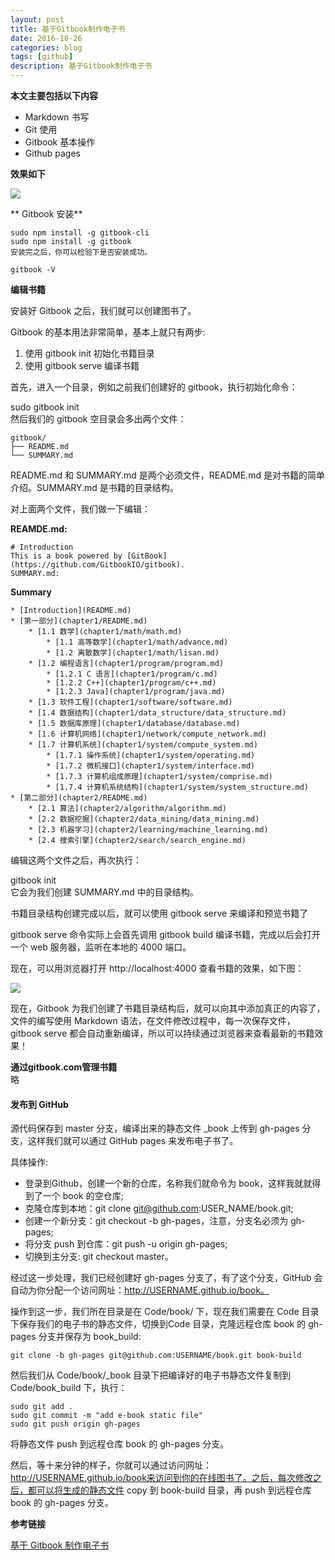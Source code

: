 ```yaml
---
layout: post
title: 基于Gitbook制作电子书
date: 2016-10-26
categories: blog
tags: [github]
description: 基于Gitbook制作电子书
---
```



**本文主要包括以下内容**         

- Markdown 书写
- Git 使用
- Gitbook 基本操作
- Github pages


**效果如下**      

![](https://dn-anything-about-doc.qbox.me/document-uid53532labid2137timestamp1474437087328.png/wm)


** Gitbook 安装**

```
sudo npm install -g gitbook-cli
sudo npm install -g gitbook
安装完之后，你可以检验下是否安装成功。

gitbook -V
```

**编辑书籍** 

安装好 Gitbook 之后，我们就可以创建图书了。

Gitbook 的基本用法非常简单，基本上就只有两步:

1. 使用 gitbook init 初始化书籍目录        
2. 使用 gitbook serve 编译书籍      

首先，进入一个目录，例如之前我们创建好的 gitbook，执行初始化命令：

sudo gitbook init       
然后我们的 gitbook 空目录会多出两个文件：

```
gitbook/
├── README.md
└── SUMMARY.md
```

README.md 和 SUMMARY.md 是两个必须文件，README.md 是对书籍的简单介绍。SUMMARY.md 是书籍的目录结构。

对上面两个文件，我们做一下编辑：

**REAMDE.md:**

```
# Introduction
This is a book powered by [GitBook](https://github.com/GitbookIO/gitbook).
SUMMARY.md:
```

**Summary**

```
* [Introduction](README.md)
* [第一部分](chapter1/README.md)
    * [1.1 数学](chapter1/math/math.md)
        * [1.1 高等数学](chapter1/math/advance.md)
        * [1.2 离散数学](chapter1/math/lisan.md)
    * [1.2 编程语言](chapter1/program/program.md)
        * [1.2.1 C 语言](chapter1/program/c.md)
        * [1.2.2 C++](chapter1/program/c++.md)
        * [1.2.3 Java](chapter1/program/java.md)
    * [1.3 软件工程](chapter1/software/software.md)
    * [1.4 数据结构](chapter1/data_structure/data_structure.md)
    * [1.5 数据库原理](chapter1/database/database.md)
    * [1.6 计算机网络](chapter1/network/compute_network.md)
    * [1.7 计算机系统](chapter1/system/compute_system.md)
        * [1.7.1 操作系统](chapter1/system/operating.md)
        * [1.7.2 微机接口](chapter1/system/interface.md)
        * [1.7.3 计算机组成原理](chapter1/system/comprise.md)
        * [1.7.4 计算机系统结构](chapter1/system/system_structure.md)
* [第二部分](chapter2/README.md)
    * [2.1 算法](chapter2/algorithm/algorithm.md)
    * [2.2 数据挖掘](chapter2/data_mining/data_mining.md)
    * [2.3 机器学习](chapter2/learning/machine_learning.md)
    * [2.4 搜索引擎](chapter2/search/search_engine.md)
```

编辑这两个文件之后，再次执行：

gitbook init       
它会为我们创建 SUMMARY.md 中的目录结构。  

书籍目录结构创建完成以后，就可以使用 gitbook serve 来编译和预览书籍了

gitbook serve 命令实际上会首先调用 gitbook build 编译书籍，完成以后会打开一个 web 服务器，监听在本地的 4000 端口。

现在，可以用浏览器打开 http://localhost:4000 查看书籍的效果，如下图：


![](https://dn-anything-about-doc.qbox.me/document-uid53532labid2137timestamp1474440390552.png/wm)

现在，Gitbook 为我们创建了书籍目录结构后，就可以向其中添加真正的内容了，文件的编写使用 Markdown 语法，在文件修改过程中，每一次保存文件，gitbook serve 都会自动重新编译，所以可以持续通过浏览器来查看最新的书籍效果！



**通过gitbook.com管理书籍**        
略


#### 发布到 GitHub      

源代码保存到 master 分支，编译出来的静态文件 _book 上传到 gh-pages 分支，这样我们就可以通过 GitHub pages 来发布电子书了。

具体操作:

- 登录到Github，创建一个新的仓库，名称我们就命令为 book，这样我就就得到了一个 book 的空仓库;
- 克隆仓库到本地：git clone git@github.com:USER_NAME/book.git;
- 创建一个新分支：git checkout -b gh-pages，注意，分支名必须为 gh-pages;
- 将分支 push 到仓库：git push -u origin gh-pages;
- 切换到主分支: git checkout master。

经过这一步处理，我们已经创建好 gh-pages 分支了，有了这个分支，GitHub 会自动为你分配一个访问网址：http://USERNAME.github.io/book。

操作到这一步，我们所在目录是在 Code/book/ 下，现在我们需要在 Code 目录下保存我们的电子书的静态文件，切换到Code 目录，克隆远程仓库 book 的 gh-pages 分支并保存为 book_build:

```
git clone -b gh-pages git@github.com:USERNAME/book.git book-build
```

然后我们从 Code/book/_book 目录下把编译好的电子书静态文件复制到 Code/book_build 下，执行：

```
sudo git add .
sudo git commit -m "add e-book static file"
sudo git push origin gh-pages
```

将静态文件 push 到远程仓库 book 的 gh-pages 分支。

然后，等十来分钟的样子，你就可以通过访问网址：http://USERNAME.github.io/book来访问到你的在线图书了。之后，每次修改之后，都可以将生成的静态文件 copy 到 book-build 目录，再 push 到远程仓库 book 的 gh-pages 分支。

**参考链接**           

[基于 Gitbook 制作电子书](https://www.shiyanlou.com/courses/665/labs/2137/document)





